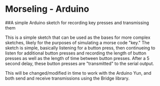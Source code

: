 Morseling - Arduino
===========

##A simple Arduino sketch for recording key presses and transmissing them

This is a simple sketch that can be used as the bases for more complex sketches, likely for the purposes of simulating a morse code "key." The sketch is simple, basically listening for a button press, then continueing to listen for additional button presses and recording the length of button presses as well as the length of time between button presses. After a 5 second delay, these button presses are "transmitted" to the serial output.

This will be changed/modified in time to work with the Arduino Yun, and both send and receive transmissions using the Bridge library.